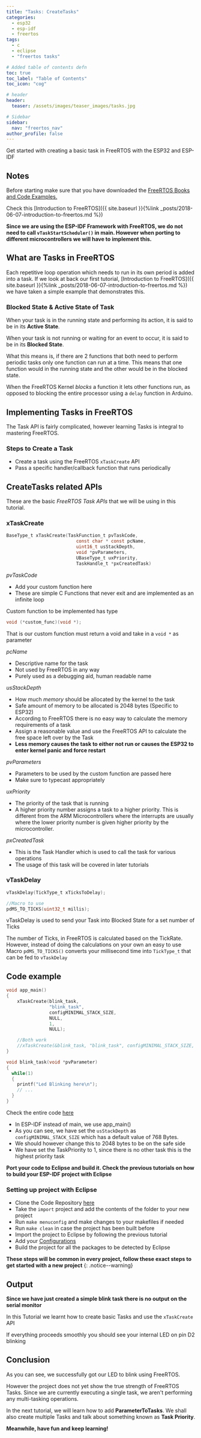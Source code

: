 ```yaml
---
title: "Tasks: CreateTasks"
categories:
  - esp32
  - esp-idf
  - freertos
tags:
  - c
  - eclipse
  - "freertos tasks"

# Added table of contents defn
toc: true
toc_label: "Table of Contents"
toc_icon: "cog"

# header
header:
  teaser: /assets/images/teaser_images/tasks.jpg

# Sidebar
sidebar:
  nav: "freertos_nav"
author_profile: false
---
```


Get started with creating a basic task in FreeRTOS with the ESP32 and ESP-IDF

## Notes

Before starting make sure that you have downloaded the [FreeRTOS Books and Code Examples.](https://www.freertos.org/Documentation/RTOS_book.html)

Check this [Introduction to FreeRTOS]({{ site.baseurl }}{%link _posts/2018-06-07-introduction-to-freertos.md %})

**Since we are using the ESP-IDF Framework with FreeRTOS, we do not need to call `vTaskStartScheduler()` in main. However when porting to different microcontrollers we will have to implement this.**

## What are Tasks in FreeRTOS

Each repetitive loop operation which needs to run in its own period is added into a task. If we look at back our first tutorial, [Introduction to FreeRTOS]({{ site.baseurl }}{%link _posts/2018-06-07-introduction-to-freertos.md %}) we have taken a simple example that demonstrates this.

### Blocked State & Active State of Task

When your task is in the running state and performing its action, it is said to be in its **Active State**.

When your task is not running or waiting for an event to occur, it is said to be in its **Blocked State**.

What this means is, if there are 2 functions that both need to perform periodic tasks only one function can run at a time. This means that one function would in the running state and the other would be in the blocked state.

When the FreeRTOS Kernel *blocks* a function it lets other functions run, as opposed to blocking the entire processor using a `delay` function in Arduino.

## Implementing Tasks in FreeRTOS

The Task API is fairly complicated, however learning Tasks is integral to mastering FreeRTOS.

### Steps to Create a Task

- Create a task using the FreeRTOS `xTaskCreate` API
- Pass a specific handler/callback function that runs periodically

## CreateTasks related APIs

These are the basic _FreeRTOS Task APIs_ that we will be using in this tutorial.

### xTaskCreate

``` c
BaseType_t xTaskCreate(TaskFunction_t pvTaskCode,
                          const char * const pcName,
                          uint16_t usStackDepth,
                          void *pvParameters,
                          UBaseType_t uxPriority,
                          TaskHandle_t *pxCreatedTask)
```

*pvTaskCode*
- Add your custom function here
- These are simple C Functions that never exit and are implemented as an infinite loop

Custom function to be implemented has type
```c
void (*custom_func)(void *);
```
That is our custom function must return a void and take in a `void *` as parameter

*pcName*
- Descriptive name for the task
- Not used by FreeRTOS in any way
- Purely used as a debugging aid, human readable name

*usStackDepth*
- How much _memory_ should be allocated by the kernel to the task
- Safe amount of memory to be allocated is 2048 bytes (Specific to ESP32)
- According to FreeRTOS there is no easy way to calculate the memory requirements of a task
- Assign a reasonable value and use the FreeRTOS API to calculate the free space left over by the Task
- **Less memory causes the task to either not run or causes the ESP32 to enter kernel panic and force restart**

*pvParameters*
- Parameters to be used by the custom function are passed here
- Make sure to typecast appropriately

*uxPriority*
- The priority of the task that is running
- A higher priority number assigns a task to a higher priority. This is different from the ARM Microcontrollers where the interrupts are usually where the lower priority number is given higher priority by the microcontroller.

*pxCreatedTask*
- This is the Task Handler which is used to call the task for various operations
- The usage of this task will be covered in later tutorials

### vTaskDelay

```c
vTaskDelay(TickType_t xTicksToDelay);

//Macro to use
pdMS_TO_TICKS(uint32_t millis);
```

vTaskDelay is used to send your Task into Blocked State for a set number of Ticks

The number of Ticks, in FreeRTOS is calculated based on the TickRate. However, instead of doing the calculations on your own an easy to use Macro `pdMS_TO_TICKS()` converts your millisecond time into `TickType_t` that can be fed to `vTaskDelay`

## Code example

```c
void app_main()
{
    xTaskCreate(blink_task,
                "blink_task",
                configMINIMAL_STACK_SIZE,
                NULL,
                1,
                NULL);

    //Both work
    //xTaskCreate(&blink_task, "blink_task", configMINIMAL_STACK_SIZE, NULL, 1, NULL);
}

void blink_task(void *pvParameter)
{
  while(1)
  {
    printf("Led Blinking here\n");
    // ...
  }
}
```
Check the entire code [here](https://github.com/coder137/ESP32-Repo/tree/master/FreeRTOS/Task/CreateTasks)

- In ESP-IDF instead of main, we use app_main()
- As you can see, we have set the `usStackDepth` as `configMINIMAL_STACK_SIZE` which has a default value of 768 Bytes.
- We should however change this to 2048 bytes to be on the safe side
- We have set the TaskPriority to 1, since there is no other task this is the highest priority task

**Port your code to Eclipse and build it. Check the previous tutorials on how to build your ESP-IDF project with Eclipse**

### Setting up project with Eclipse

- Clone the Code Repository [here](https://github.com/coder137/ESP32-Repo)
- Take the ```import``` project and add the contents of the folder to your new project
- Run ```make menuconfig``` and make changes to your makefiles if needed
- Run ```make clean``` in case the project has been built before
- Import the project to Eclipse by following the previous tutorial
- Add your [Configurations](https://github.com/coder137/ESP32-Repo/blob/master/Configuration%20README/README.md)
- Build the project for all the packages to be detected by Eclipse

**These steps will be common in every project, follow these exact steps to get started with a new project**
{: .notice--warning}

## Output

**Since we have just created a simple blink task there is no output on the serial monitor**

In this Tutorial we learnt how to create basic Tasks and use the `xTaskCreate` API

If everything proceeds smoothly you should see your internal LED on pin D2 blinking

## Conclusion

As you can see, we successfully got our LED to blink using FreeRTOS.

However the project does not yet show the true strength of FreeRTOS Tasks. Since we are currently executing a single task, we aren't performing any multi-tasking operations.

In the next tutorial, we will learn how to add **ParameterToTasks**. We shall also create multiple Tasks and talk about something known as **Task Priority**.

**Meanwhile, have fun and keep learning!**
